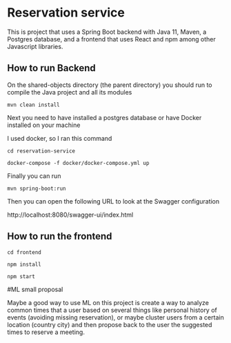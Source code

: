 # Reservation service


This is project that uses a Spring Boot backend with Java 11, Maven, a Postgres database, and a frontend that uses React and npm among other Javascript libraries. 


## How to run Backend


On the shared-objects directory (the parent directory) you should run to compile the Java project and all its modules

```
mvn clean install
```

Next you need to have installed a postgres database or have Docker installed on your machine

I used docker, so I ran this command

```
cd reservation-service

docker-compose -f docker/docker-compose.yml up

```

Finally you can run 

```
mvn spring-boot:run
```


Then you can open the following URL to look at the Swagger configuration

http://localhost:8080/swagger-ui/index.html


## How to run the frontend

```
cd frontend

npm install

npm start

```


#ML small proposal

Maybe a good way to use ML on this project is create a way to analyze common times that a user based on several things like personal history of events (avoiding missing reservation), or maybe cluster users from a certain location (country city) and then propose back to the user the suggested times to reserve a meeting. 
